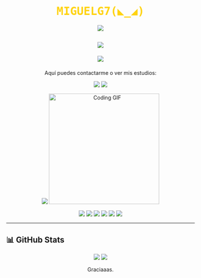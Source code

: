 

<p align="center">
  <p align="center">
  <h1 align="center" style="font-family: 'Fira Code', monospace; font-size: 30px; color: #FFD311;">
  MIGUELG7(◣_◢)
  </h1>
  <p align="center">
  <a href="https://github.com/MiguelG7">
    <img src="https://readme-typing-svg.demolab.com?lines=Desarrollador+Fullstack;Intento+aprender+y+divertirme&font=Fira+Code&center=true&width=650&height=50&color=FFD311&vCenter=true&pause=0&size=30&background=00000000" />
  </a>
</p>
<h2 align="center">
  <img src="https://img.shields.io/badge/MI%20TFG-Chischás!-FFD311?style=for-the-badge&logo=github&logoColor=black&labelColor=000000" />
  <p align="center">
  <a href="https://github.com/MiguelG7/chischas">
    <img src="https://github-readme-stats.vercel.app/api/pin/?username=MiguelG7&repo=chischas&theme=dark&title_color=FACC15&text_color=ffffff&icon_color=FACC15&border_color=FACC15" />
  </a>
    </h2>
</p>



  <p align="center">Aquí puedes contactarme o ver mis estudios:</p>
<p align="center">
  <a href="mailto:contacto.miguelgamboa@gmail.com"><img src="https://img.shields.io/badge/Email-FFD311?style=for-the-badge&logo=gmail&logoColor=000000" /></a>
  <a href="https://www.linkedin.com/in/miguelg7/"><img src="https://img.shields.io/badge/LinkedIn-FFD311?style=for-the-badge&logo=linkedin&logoColor=000000" /></a>
</p>

<p align="center">
  <img src="https://github-readme-stats.vercel.app/api/top-langs/?username=MiguelG7&layout=compact&title_color=FFD311&text_color=FFD311&bg_color=000000&border_color=FFD311" />
<img src="https://media.giphy.com/media/iIqmM5tTjmpOB9mpbn/giphy.gif" width="295" alt="Coding GIF" />
</p>

<p align="center">
  <img src="https://img.shields.io/badge/Node.js-FFD311?style=for-the-badge&logo=node.js&logoColor=000000" />
  <img src="https://img.shields.io/badge/Express-FFD311?style=for-the-badge&logo=express&logoColor=000000" />
  <img src="https://img.shields.io/badge/JavaScript-FFD311?style=for-the-badge&logo=javascript&logoColor=000000" />
  <img src="https://img.shields.io/badge/MongoDB-FFD311?style=for-the-badge&logo=mongodb&logoColor=000000" />
  <img src="https://img.shields.io/badge/AWS-FFD311?style=for-the-badge&logo=amazonaws&logoColor=000000" />
  <img src="https://img.shields.io/badge/Git-FFD311?style=for-the-badge&logo=git&logoColor=000000" />
</p>

---

## 📊 GitHub Stats

<p align="center">
  <img src="https://github-readme-stats.vercel.app/api?username=MiguelG7&show_icons=true&bg_color=000000&text_color=FFD311&icon_color=FFD311&title_color=FFD311" />
  <img src="https://streak-stats.demolab.com?user=MiguelG7&theme=black-ice&background=000000&ring=FFD311&fire=FFD311&currStreakLabel=FFD311" />
</p>

<p align="center">
  Graciaaas.
</p>

